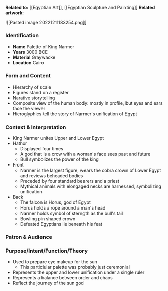 **Related to:** [[Egyptian Art]], [[Egyptian Sculpture and Painting]]
**Related artwork:** 

![[Pasted image 20221211183254.png]]

### Identification
- **Name** Palette of King Narmer
- **Years** 3000 BCE
- **Material** Graywacke
- **Location** Cairo

### Form and Content
- Hierarchy of scale
- Figures stand on a register
- Narative storytelling
- Composite view of the human body: mostly in profile, but eyes and ears face the viewer
- Hieroglyphics tell the story of Narmer's unification of Egypt

### Context & Interpretation
- King Narmer unites Upper and Lower Egypt
- Hathor
	- Displayed four times
	- A god that is a crow with a woman's face sees past and future
	- Bull symbolizes the power of the king
- Front
	- Narmer is the largest figure, wears the cobra crown of Lower Egypt and reviews beheaded bodies
	- Preceded by four standard bearers and a priest
	- Mythical animals with elongaged necks are harnessed, symbolizing unification
- Back
	- The falcon is Horus, god of Egypt
	- Horus holds a rope around a man's head
	- Narmer holds symbol of sterngth as the bull's tail
	- Bowling pin shaped crown
	- Defeated Egyptians lie beneath his feat

### Patron & Audience


### Purpose/Intent/Function/Theory
- Used to prepare eye makeup for the sun
	- This particiular palette was probably just ceremonial
- Represents the upper and lower unification under a single ruler
- Represents a balance between order and chaos
- Reflect the journey of the sun god